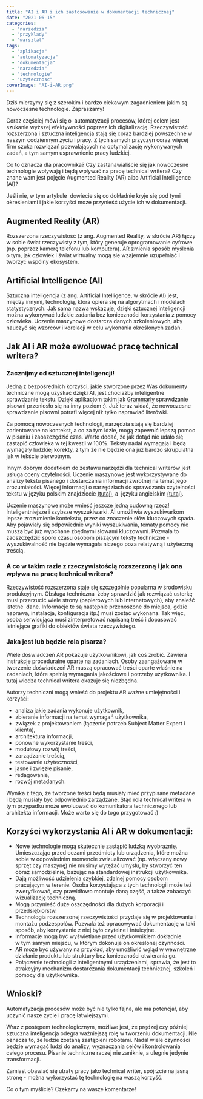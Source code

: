 ```yaml
---
title: "AI i AR i ich zastosowanie w dokumentacji technicznej"
date: "2021-06-15"
categories:
  - "narzedzia"
  - "przyklady"
  - "warsztat"
tags:
  - "aplikacje"
  - "automatyzacja"
  - "dokumentacja"
  - "narzedzia"
  - "technologie"
  - "uzytecznosc"
coverImage: "AI-i-AR.png"
---
```


Dziś mierzymy się z szerokim i bardzo ciekawym zagadnieniem jakim są nowoczesne technologie. Zapraszamy!

Coraz częściej mówi się o  automatyzacji procesów, której celem jest szukanie wyższej efektywności poprzez ich digitalizację. Rzeczywistość rozszerzona i sztuczna inteligencja stają się coraz bardziej powszechne w naszym codziennym życiu i pracy. Z tych samych przyczyn coraz więcej firm szuka rozwiązań pozwalających na optymalizację wykonywanych zadań, a tym samym usprawnienie pracy ludzkiej.

Co to oznacza dla pracownika? Czy zastanawialiście się jak nowoczesne technologie wpływają i będą wpływać na pracę technical writera? Czy znane wam jest pojęcie Augmented Reality (AR) albo Artificial Intelligence (AI)?

Jeśli nie, w tym artykule  dowiecie się co dokładnie kryje się pod tymi określeniami i jakie korzyści może przynieść użycie ich w dokumentacji.

## Augmented Reality (AR)

Rozszerzona rzeczywistość (z ang. Augmented Reality, w skrócie AR) łączy w sobie świat rzeczywisty z tym, który generuje oprogramowanie cyfrowe (np. poprzez kamerę telefonu lub komputera). AR zmienia sposób myślenia o tym, jak człowiek i świat wirtualny mogą się wzajemnie uzupełniać i tworzyć wspólny ekosystem.

## **Artificial Intelligence** (AI)

Sztuczna inteligencja (z ang. Artificial Intelligence, w skrócie AI) jest, między innymi, technologią, która opiera się na algorytmach i modelach statystycznych. Jak sama nazwa wskazuje, dzięki sztucznej inteligencji można wykonywać ludzkie zadania bez konieczności korzystania z pomocy człowieka. Uczenie maszynowe dostarcza danych szkoleniowych, aby nauczyć się wzorców i korelacji w celu wykonania określonych zadań.

## Jak AI i AR może ewoluować pracę technical writera?

### Zacznijmy od sztucznej inteligencji!

Jedną z bezpośrednich korzyści, jakie stworzone przez Was dokumenty techniczne mogą uzyskać dzięki AI, jest chociażby inteligentne sprawdzanie tekstu. Dzięki aplikacjom takim jak [Grammarly](http://techwriter.pl/grammarly-narzedzie-do-sprawdzania-pisowni/) sprawdzanie pisowni przeniosło się na inny poziom :). Już teraz widać, że nowoczesne sprawdzanie pisowni potrafi więcej niż tylko naprawiać literówki.

Za pomocą nowoczesnych technologii, narzędzia stają się bardziej zorientowane na kontekst, a co za tym idzie, mogą zapewnić lepszą pomoc w pisaniu i zaoszczędzić czas. Warto dodać, że jak dotąd nie udało się zastąpić człowieka w tej kwestii w 100%. Teksty nadal wymagają i będą wymagały ludzkiej korekty, z tym że nie będzie ona już bardzo skrupulatna jak w tekście pierwotnym.

Innym dobrym dodatkiem do zestawu narzędzi dla technical writerów jest usługa oceny czytelności. Uczenie maszynowe jest wykorzystywane do analizy tekstu pisanego i dostarczania informacji zwrotnej na temat jego zrozumiałości. Więcej informacji o narzędziach do sprawdzania czytelności tekstu w języku polskim znajdziecie [(tutaj)](http://techwriter.pl/prosty-jezyk-przyklady-i-narzedzia/), a  języku angielskim [(tutaj)](https://readabilityformulas.com/free-readability-calculators.php).

Uczenie maszynowe może wnieść jeszcze jedną cudowną rzecz! Inteligentniejsze i szybsze wyszukiwarki. AI umożliwia wyszukiwarkom lepsze zrozumienie kontekstu, przez co znaczenie słów kluczowych spada. Aby pojawiały się odpowiednie wyniki wyszukiwania, tematy pomocy nie muszą być już wypchane zbędnymi słowami kluczowymi. Pozwala to zaoszczędzić sporo czasu osobom piszącym teksty techniczne - wyszukiwalność nie będzie wymagała niczego poza relatywną i użyteczną treścią.

### A co w takim razie z rzeczywistością rozszerzoną i jak ona wpływa na pracę technical writera?

Rzeczywistość rozszerzona staje się szczególnie popularna w środowisku produkcyjnym. Obsługa techniczna  żeby sprawdzić jak rozwiązać usterkę musi przerzucić wiele strony (papierowych lub internetowych), aby znaleźć istotne  dane. Informacje te są następnie przenoszone do miejsca, gdzie naprawa, instalacja, konfiguracja itp.) musi zostać wykonana. Tak więc, osoba serwisująca musi zinterpretować napisaną treść i dopasować istniejące grafiki do obiektów świata rzeczywistego.

### Jaka jest lub będzie rola pisarza?

Wiele doświadczeń AR pokazuje użytkownikowi, jak coś zrobić. Zawiera instrukcje proceduralne oparte na zadaniach. Osoby zaangażowane w tworzenie doświadczeń AR muszą opracować treści oparte właśnie na zadaniach, które spełnią wymagania jakościowe i potrzeby użytkownika. I tutaj wiedza technical writera okazuje się niezbędna.

Autorzy techniczni mogą wnieść do projektu AR ważne umiejętności i korzyści:

- analiza jakie zadania wykonuje użytkownik,
- zbieranie informacji na temat wymagań użytkownika,
- związek z projektowaniem (łączenie potrzeb Subject Matter Expert i klienta),
- architektura informacji,
- ponowne wykorzystanie treści,
- modułowy rozwój treści,
- zarządzanie treścią,
- testowanie użyteczności,
- jasne i zwięzłe pisanie,
- redagowanie,
- rozwój metadanych.

Wynika z tego, że tworzone treści będą musiały mieć przypisane metadane i będą musiały być odpowiednio zarządzane. Stąd rola technical writera w tym przypadku może ewoluować do komunikatora technicznego lub architekta informacji. Może warto się do togo przygotować :)

## Korzyści wykorzystania AI i AR w dokumentacji:

- Nowe technologie mogą skutecznie zastąpić ludzką wyobraźnię. Umieszczając przed oczami przedmioty lub urządzenia, które można sobie w odpowiednim momencie zwizualizować (np. włączany nowy sprzęt czy maszynę) nie musimy wytężać umysłu, by stworzyć ten obraz samodzielnie, bazując na standardowej instrukcji użytkownika.
- Dają możliwość udzielenia szybkiej, zdalnej pomocy osobom pracującym w terenie. Osoba korzystająca z tych technologii może też zweryfikować, czy prawidłowo montuje daną część, a także zobaczyć wizualizację techniczną.
- Mogą przynieść duże oszczędności dla dużych korporacji i przedsiębiorstw.
- Technologia rozszerzonej rzeczywistości przydaje się w projektowaniu i montażu podzespołów. Pozwala też opracowywać dokumentację w taki sposób, aby korzystanie z niej było czytelne i intuicyjne.
- Informacje mogą być wyświetlane przed użytkownikiem dokładnie w tym samym miejscu, w którym dokonuje on określonej czynności.
- AR może być używany na przykład, aby umożliwić wgląd w wewnętrzne działanie produktu lub struktury bez konieczności otwierania go.
- Połączenie technologii z inteligentnymi urządzeniami, sprawia, że jest to atrakcyjny mechanizm dostarczania dokumentacji technicznej, szkoleń i pomocy dla użytkownika.

## Wnioski?

Automatyzacja procesów może być nie tylko fajna, ale ma potencjał, aby uczynić nasze życie i pracę łatwiejszymi.

Wraz z postępem technologicznym, możliwe jest, że prędzej czy później sztuczna inteligencja odegra ważniejszą rolę w tworzeniu dokumentacji. Nie oznacza to, że ludzie zostaną zastąpieni robotami. Nadal wiele czynności będzie wymagać ludzi do analizy, wyznaczania celów i kontrolowania całego procesu. Pisanie techniczne raczej nie zaniknie, a ulegnie jedynie transformacji.

Zamiast obawiać się utraty pracy jako technical writer, spójrzcie na jasną stronę - można wykorzystać tę technologię na waszą korzyść.

Co o tym myślicie? Czekamy na wasze komentarze!
